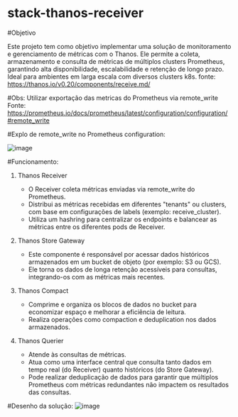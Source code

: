 # stack-thanos-receiver

#Objetivo

Este projeto tem como objetivo implementar uma solução de monitoramento e gerenciamento de métricas com o Thanos. Ele permite a coleta, armazenamento e consulta de métricas de múltiplos clusters Prometheus, garantindo alta disponibilidade, escalabilidade e retenção de longo prazo. Ideal para ambientes em larga escala com diversos clusters k8s. 
fonte: https://thanos.io/v0.20/components/receive.md/

#Obs: Utilizar exportação das metricas do Prometheus via remote_write
Fonte: https://prometheus.io/docs/prometheus/latest/configuration/configuration/#remote_write

#Explo de remote_write no Prometheus configuration:

![image](https://github.com/user-attachments/assets/d78a36d2-0362-429b-8b8b-92169c26d77a)


#Funcionamento:


1. Thanos Receiver

    - O Receiver coleta métricas enviadas via remote_write do Prometheus.
    - Distribui as métricas recebidas em diferentes "tenants" ou clusters, com base em configurações de labels (exemplo: receive_cluster).
    - Utiliza um hashring para centralizar os endpoints e balancear as métricas entre os diferentes pods de Receiver.

2. Thanos Store Gateway

    - Este componente é responsável por acessar dados históricos armazenados em um bucket de objeto (por exemplo: S3 ou GCS).
    - Ele torna os dados de longa retenção acessíveis para consultas, integrando-os com as métricas mais recentes.

3. Thanos Compact

    - Comprime e organiza os blocos de dados no bucket para economizar espaço e melhorar a eficiência de leitura.
    - Realiza operações como compaction e deduplication nos dados armazenados.

4. Thanos Querier

    - Atende às consultas de métricas.
    - Atua como uma interface central que consulta tanto dados em tempo real (do Receiver) quanto históricos (do Store Gateway).
    - Pode realizar deduplicação de dados para garantir que múltiplos Prometheus com métricas redundantes não impactem os resultados das consultas.


#Desenho da solução:
![image](https://github.com/user-attachments/assets/a5e6e864-73aa-45e0-bfad-b2b30c0222ca)
